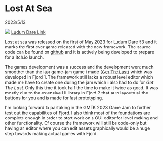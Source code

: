 # <a id="0000lostatsea">Lost At Sea</a>
2023/5/13

<img src="https://camo.githubusercontent.com/663a2a00ca407f3ffc4361a85ab8a29a779cff90b8d2bb91f948eda79e772746/68747470733a2f2f692e696d6775722e636f6d2f77314a7779434b2e706e67" />
<a href="https://ldjam.com/events/ludum-dare/53/lost-at-sea">Ludum Dare Link</a>

Lost at sea was released on the first of May 2023
for Ludum Dare 53 and it marks the first ever game released
with the new framework. The source code can be found 
on <a href="https://github.com/shykeiichi/LostAtSea-LD53">github</a> and 
it is actively being developed to prepare for a itch.io launch.

The games development was a success and the development went much smoother
than the last game-jam game i made (<a href="https://shykeiichi.itch.io/get-the-last">Get The Last</a>) which was developed in Fjord 1. The framework
still lacks a robust level editor which made me have to create one during the jam 
which i also had to do for <i>Get The Last</i>. Only this time it took half the time
to make it twice as good. It was mostly due to the extensive Ui library in Fjord 2
that auto layouts all the buttons for you and is made for fast prototyping. 

I'm looking forward to partaking in the GMTK 2023 Game Jam to further test out
the capabilities of Fjord. I also think most of the foundations are complete enough
in order to start work on a GUI editor for level making and other functionality. Of
course the framework will still be code-only but having an editor where you can 
edit assets graphically would be a huge step towards making actual games with Fjord.
